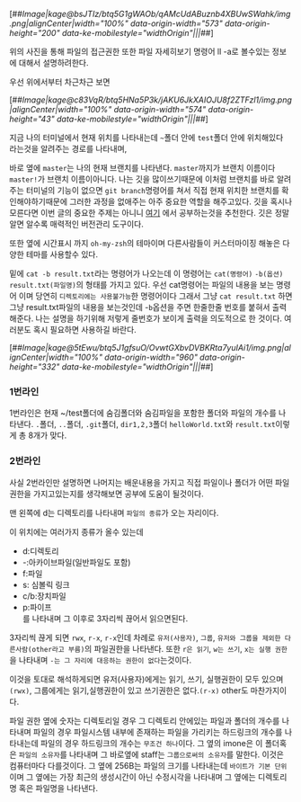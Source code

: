 [##_Image|kage@bsJTIz/btq5G1gWAOb/qAMcUdABuznb4XBUwSWahk/img.png|alignCenter|width="100%" data-origin-width="573" data-origin-height="200" data-ke-mobilestyle="widthOrigin"|||_##]

위의 사진을 통해 파일의 접근권한 또한 파일 자세히보기 명령어 ll -a로 볼수있는 정보에 대해서 설명하려한다.

우선 위에서부터 차근차근 보면

[##_Image|kage@c83VqR/btq5HNa5P3k/jAKU6JkXAIOJU8f2ZTFzl1/img.png|alignCenter|width="100%" data-origin-width="574" data-origin-height="43" data-ke-mobilestyle="widthOrigin"|||_##]

지금 나의 터미널에서 현재 위치를 나타내는데 `~`폴더 안에 `test`폴더 안에 위치해있다 라는것을 알려주는 경로를 나타내며,

바로 옆에 `master`는 나의 현재 브랜치를 나타낸다. `master`까지가 브랜치 이름이다 `master!`가 브랜치 이름이아니다. 나는 깃을 많이쓰기때문에 이처럼 브랜치를 바로 알려주는 터미널의 기능이 없으면 `git branch`명령어를 쳐서 직접 현재 위치한 브랜치를 확인해야하기때문에 그러한 과정을 없애주는 아주 중요한 역할을 해주고있다. 깃을 혹시나 모른다면 이번 글의 중요한 주제는 아니니 [여기](https://git-scm.com/book/ko/v2/%EC%8B%9C%EC%9E%91%ED%95%98%EA%B8%B0-Git-%EA%B8%B0%EC%B4%88) 에서 공부하는것을 추천한다. 깃은 정말 알면 알수록 매력적인 버전관리 도구이다.

또한 옆에 시간표시 까지 `oh-my-zsh`의 테마이며 다른사람들이 커스터마이징 해놓은 다양한 테마를 사용할수 있다.

밑에 `cat -b result.txt`라는 명령어가 나오는데 이 명령어는 `cat(명령어)` `-b(옵션)` `result.txt(파일명)`의 형태를 가지고 있다. 우선 cat명령어는 파일의 내용을 보는 명령어 이며 당연히 `디렉토리에는 사용불가능`한 명령어이다 그래서 그냥 `cat result.txt` 하면 그냥 result.txt파일의 내용을 보는것인데 -`b`옵션을 주면 한줄한줄 번호를 붙혀서 출력해준다. 나는 설명을 하기위해 저렇게 줄번호가 보이게 출력을 의도적으로 한 것이다. 여러분도 혹시 필요하면 사용하길 바란다.

[##_Image|kage@5tEwu/btq5J1gfsuO/OvwtGXbvDVBKRta7yuIAi1/img.png|alignCenter|width="100%" data-origin-width="960" data-origin-height="332" data-ke-mobilestyle="widthOrigin"|||_##]

### 1번라인

1번라인은 현재 ~/test폴더에 숨김폴더와 숨김파일을 포함한 폴더와 파일의 개수를 나타낸다. `.`폴더, `..`폴더, `.git`폴더, `dir1,2,3`폴더 `helloWorld.txt`와 `result.txt`이렇게 총 8개가 맞다.

### 2번라인

사실 2번라인만 설명하면 나머지는 배운내용을 가지고 직접 파일이나 폴더가 어떤 파일권한을 가지고있는지를 생각해보면 공부에 도움이 될것이다.

맨 왼쪽에 d는 디렉토리를 나타내며 `파일의 종류`가 오는 자리이다.

이 위치에는 여러가지 종류가 올수 있는데

-   d:디렉토리
-   \-:아카이브파일(일반파일도 포함)
-   f:파일
-   s: 심볼릭 링크
-   c/b:장치파일
-   p:파이프  
    를 나타내며 그 이후로 3자리씩 끊어서 읽으면된다.

3자리씩 끊게 되면 `rwx`, `r-x`, `r-x`인데 차례로 `유저(사용자)`, `그룹`, `유저와 그룹을 제외한 다른사람(other라고 부름)`의 파일권한을 나타낸다. 또한 `r은 읽기`, `w는 쓰기`, `x는 실행 권한`을 나타내며 `-는 그 자리에 대응하는 권한이 없다`는것이다.

이것을 토대로 해석하게되면 유저(사용자)에게는 읽기, 쓰기, 실행권한이 모두 있으며`(rwx)`, 그룹에게는 읽기,실행권한이 있고 쓰기권한은 없다.`(r-x)` other도 마찬가지이다.

파일 권한 옆에 숫자는 디렉토리일 경우 그 디렉토리 안에있는 파일과 폴더의 개수를 나타내며 파일의 경우 파일시스템 내부에 존재하는 파일을 가리키는 하드링크의 개수를 나타내는데 파일의 경우 하드링크의 개수는 `무조건 하나`이다. 그 옆의 imone은 이 폴더혹은 `파일의 소유자`를 나타내며 그 바로옆에 staff는 `그룹으로써의 소유자`를 말한다. 이것은 컴퓨터마다 다를것이다. 그 옆에 256B는 파일의 크기를 나타내는데 `바이트가 기본 단위`이며 그 옆에는 가장 최근의 생성시간이 아닌 수정시각을 나타내며 그 옆에는 디렉토리명 혹은 파일명을 나타낸다.